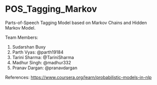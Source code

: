 # POS_Tagging_Markov
Parts-of-Speech Tagging Model based on Markov Chains and Hidden Markov Model.

Team Members: 
1. Sudarshan Buxy
2. Parth Vyas: @parth19184
3. Tarini Sharma: @TariniSharma
4. Madhur Singh: @madhur332
5. Pranav Dargan: @pranavdargan

References:
https://www.coursera.org/learn/probabilistic-models-in-nlp
